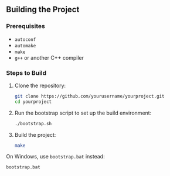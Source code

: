 ## Building the Project

### Prerequisites
- `autoconf`
- `automake`
- `make`
- `g++` or another C++ compiler

### Steps to Build

1. Clone the repository:
    ```sh
    git clone https://github.com/yourusername/yourproject.git
    cd yourproject
    ```

2. Run the bootstrap script to set up the build environment:
    ```sh
    ./bootstrap.sh
    ```

3. Build the project:
    ```sh
    make
    ```

On Windows, use `bootstrap.bat` instead:
```bat
bootstrap.bat
